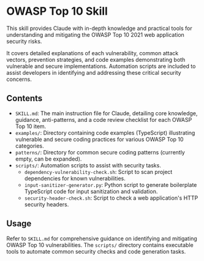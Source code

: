 # OWASP Top 10 Skill

This skill provides Claude with in-depth knowledge and practical tools for understanding and mitigating the OWASP Top 10 2021 web application security risks.

It covers detailed explanations of each vulnerability, common attack vectors, prevention strategies, and code examples demonstrating both vulnerable and secure implementations. Automation scripts are included to assist developers in identifying and addressing these critical security concerns.

## Contents

- `SKILL.md`: The main instruction file for Claude, detailing core knowledge, guidance, anti-patterns, and a code review checklist for each OWASP Top 10 item.
- `examples/`: Directory containing code examples (TypeScript) illustrating vulnerable and secure coding practices for various OWASP Top 10 categories.
- `patterns/`: Directory for common secure coding patterns (currently empty, can be expanded).
- `scripts/`: Automation scripts to assist with security tasks.
  - `dependency-vulnerability-check.sh`: Script to scan project dependencies for known vulnerabilities.
  - `input-sanitizer-generator.py`: Python script to generate boilerplate TypeScript code for input sanitization and validation.
  - `security-header-check.sh`: Script to check a web application's HTTP security headers.

## Usage

Refer to `SKILL.md` for comprehensive guidance on identifying and mitigating OWASP Top 10 vulnerabilities. The `scripts/` directory contains executable tools to automate common security checks and code generation tasks.
